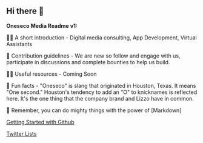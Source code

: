 ## Hi there 👋



**Oneseco Media Readme v1:**

🙋‍♀️ A short introduction - Digital media consulting, App Development, Virtual Assistants

🌈 Contribution guidelines - We are new so follow and engage with us, participate in 
discussions and complete bounties to help us build.

👩‍💻 Useful resources - Coming Soon

🍿 Fun facts - "Oneseco" is slang that originated in Houston, Texas. It means "One second." Houston's tendency to add an "O" to knicknames is reflected here. It's the one thing that the company brand and Lizzo have in common.

🧙 Remember, you can do mighty things with the power of [Markdown]

[Getting Started with Github]([url](https://docs.github.com/github/writing-on-github/getting-started-with-writing-and-formatting-on-github/basic-writing-and-formatting-syntax)https://docs.github.com/github/writing-on-github/getting-started-with-writing-and-formatting-on-github/basic-writing-and-formatting-syntax)  

[Twitter Lists]([url](https://twitter.com/i/lists/1588855789787267072?s=20)https://twitter.com/i/lists/1588855789787267072?s=20)
